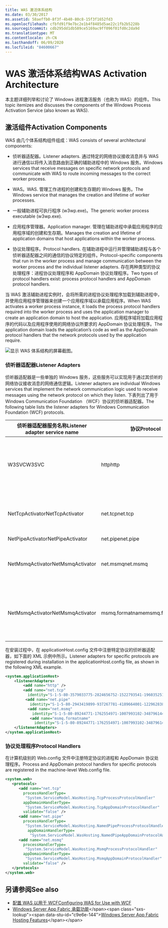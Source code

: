 ```yaml
---
title: WAS 激活体系结构
ms.date: 03/30/2017
ms.assetid: 58aeffb0-8f3f-4b40-80c8-15f3f1652fd3
ms.openlocfilehash: cfbfd91f9e7bc2e1b4f8485d5ae22c1fb2b5228b
ms.sourcegitcommit: cdb295dd1db589ce5169ac9ff096f01fd0c2da9d
ms.translationtype: MT
ms.contentlocale: zh-CN
ms.lasthandoff: 06/09/2020
ms.locfileid: "84600667"
---
```

# <a name="was-activation-architecture"></a><span data-ttu-id="c9e6e-102">WAS 激活体系结构</span><span class="sxs-lookup"><span data-stu-id="c9e6e-102">WAS Activation Architecture</span></span>
<span data-ttu-id="c9e6e-103">本主题详细列举和讨论了 Windows 进程激活服务（也称为 WAS）的组件。</span><span class="sxs-lookup"><span data-stu-id="c9e6e-103">This topic itemizes and discusses the components of the Windows Process Activation Service (also known as WAS).</span></span>  
  
## <a name="activation-components"></a><span data-ttu-id="c9e6e-104">激活组件</span><span class="sxs-lookup"><span data-stu-id="c9e6e-104">Activation Components</span></span>  
 <span data-ttu-id="c9e6e-105">WAS 由几个体系结构组件组成：</span><span class="sxs-lookup"><span data-stu-id="c9e6e-105">WAS consists of several architectural components:</span></span>  
  
- <span data-ttu-id="c9e6e-106">侦听器适配器。</span><span class="sxs-lookup"><span data-stu-id="c9e6e-106">Listener adapters.</span></span> <span data-ttu-id="c9e6e-107">通过特定的网络协议接收消息并与 WAS 进行通信以将传入消息路由到正确的辅助进程中的 Windows 服务。</span><span class="sxs-lookup"><span data-stu-id="c9e6e-107">Windows services that receive messages on specific network protocols and communicate with WAS to route incoming messages to the correct worker process.</span></span>  
  
- <span data-ttu-id="c9e6e-108">WAS。</span><span class="sxs-lookup"><span data-stu-id="c9e6e-108">WAS.</span></span> <span data-ttu-id="c9e6e-109">管理工作进程的创建和生存期的 Windows 服务。</span><span class="sxs-lookup"><span data-stu-id="c9e6e-109">The Windows service that manages the creation and lifetime of worker processes.</span></span>  
  
- <span data-ttu-id="c9e6e-110">一般辅助进程可执行程序 (w3wp.exe)。</span><span class="sxs-lookup"><span data-stu-id="c9e6e-110">The generic worker process executable (w3wp.exe).</span></span>  
  
- <span data-ttu-id="c9e6e-111">应用程序管理器。</span><span class="sxs-lookup"><span data-stu-id="c9e6e-111">Application manager.</span></span> <span data-ttu-id="c9e6e-112">管理在辅助进程中承载应用程序的应用程序域的创建和生存期。</span><span class="sxs-lookup"><span data-stu-id="c9e6e-112">Manages the creation and lifetime of application domains that host applications within the worker process.</span></span>  
  
- <span data-ttu-id="c9e6e-113">协议处理程序。</span><span class="sxs-lookup"><span data-stu-id="c9e6e-113">Protocol handlers.</span></span> <span data-ttu-id="c9e6e-114">在辅助进程中运行并管理辅助进程与各个侦听器适配器之间的通信的协议特定的组件。</span><span class="sxs-lookup"><span data-stu-id="c9e6e-114">Protocol-specific components that run in the worker process and manage communication between the worker process and the individual listener adapters.</span></span> <span data-ttu-id="c9e6e-115">存在两种类型的协议处理程序：进程协议处理程序和 AppDomain 协议处理程序。</span><span class="sxs-lookup"><span data-stu-id="c9e6e-115">Two types of protocol handlers exist: process protocol handlers and AppDomain protocol handlers.</span></span>  
  
 <span data-ttu-id="c9e6e-116">当 WAS 激活辅助进程实例时，会将所需的进程协议处理程序加载到辅助进程中，并使用应用程序管理器来创建一个应用程序域以承载应用程序。</span><span class="sxs-lookup"><span data-stu-id="c9e6e-116">When WAS activates a worker process instance, it loads the process protocol handlers required into the worker process and uses the application manager to create an application domain to host the application.</span></span> <span data-ttu-id="c9e6e-117">应用程序域将加载应用程序的代码以及应用程序使用的网络协议所要求的 AppDomain 协议处理程序。</span><span class="sxs-lookup"><span data-stu-id="c9e6e-117">The application domain loads the application’s code as well as the AppDomain protocol handlers that the network protocols used by the application require.</span></span>  
  
 ![显示 WAS 体系结构的屏幕截图。](./media/was-activation-architecture/windows-process-application-service-architecture.gif)  
  
### <a name="listener-adapters"></a><span data-ttu-id="c9e6e-119">侦听器适配器</span><span class="sxs-lookup"><span data-stu-id="c9e6e-119">Listener Adapters</span></span>  
 <span data-ttu-id="c9e6e-120">侦听器适配器是一些单独的 Windows 服务，这些服务可以实现用于通过其侦听的网络协议接收消息的网络通信逻辑。</span><span class="sxs-lookup"><span data-stu-id="c9e6e-120">Listener adapters are individual Windows services that implement the network communication logic used to receive messages using the network protocol on which they listen.</span></span> <span data-ttu-id="c9e6e-121">下表列出了用于 Windows Communication Foundation （WCF）协议的侦听器适配器。</span><span class="sxs-lookup"><span data-stu-id="c9e6e-121">The following table lists the listener adapters for Windows Communication Foundation (WCF) protocols.</span></span>  
  
|<span data-ttu-id="c9e6e-122">侦听器适配器服务名称</span><span class="sxs-lookup"><span data-stu-id="c9e6e-122">Listener adapter service name</span></span>|<span data-ttu-id="c9e6e-123">协议</span><span class="sxs-lookup"><span data-stu-id="c9e6e-123">Protocol</span></span>|<span data-ttu-id="c9e6e-124">说明</span><span class="sxs-lookup"><span data-stu-id="c9e6e-124">Notes</span></span>|  
|-----------------------------------|--------------|-----------|  
|<span data-ttu-id="c9e6e-125">W3SVC</span><span class="sxs-lookup"><span data-stu-id="c9e6e-125">W3SVC</span></span>|<span data-ttu-id="c9e6e-126">http</span><span class="sxs-lookup"><span data-stu-id="c9e6e-126">http</span></span>|<span data-ttu-id="c9e6e-127">提供 IIS 7.0 和 WCF HTTP 激活的通用组件。</span><span class="sxs-lookup"><span data-stu-id="c9e6e-127">Common component that provides HTTP activation for both IIS 7.0 and WCF.</span></span>|  
|<span data-ttu-id="c9e6e-128">NetTcpActivator</span><span class="sxs-lookup"><span data-stu-id="c9e6e-128">NetTcpActivator</span></span>|<span data-ttu-id="c9e6e-129">net.tcp</span><span class="sxs-lookup"><span data-stu-id="c9e6e-129">net.tcp</span></span>|<span data-ttu-id="c9e6e-130">取决于 NetTcpPortSharing 服务。</span><span class="sxs-lookup"><span data-stu-id="c9e6e-130">Depends on the NetTcpPortSharing service.</span></span>|  
|<span data-ttu-id="c9e6e-131">NetPipeActivator</span><span class="sxs-lookup"><span data-stu-id="c9e6e-131">NetPipeActivator</span></span>|<span data-ttu-id="c9e6e-132">net.pipe</span><span class="sxs-lookup"><span data-stu-id="c9e6e-132">net.pipe</span></span>||  
|<span data-ttu-id="c9e6e-133">NetMsmqActivator</span><span class="sxs-lookup"><span data-stu-id="c9e6e-133">NetMsmqActivator</span></span>|<span data-ttu-id="c9e6e-134">net.msmq</span><span class="sxs-lookup"><span data-stu-id="c9e6e-134">net.msmq</span></span>|<span data-ttu-id="c9e6e-135">用于基于 WCF 的消息队列应用程序。</span><span class="sxs-lookup"><span data-stu-id="c9e6e-135">For use with WCF-based Message Queuing applications.</span></span>|  
|<span data-ttu-id="c9e6e-136">NetMsmqActivator</span><span class="sxs-lookup"><span data-stu-id="c9e6e-136">NetMsmqActivator</span></span>|<span data-ttu-id="c9e6e-137">msmq.formatname</span><span class="sxs-lookup"><span data-stu-id="c9e6e-137">msmq.formatname</span></span>|<span data-ttu-id="c9e6e-138">提供与现有消息队列应用程序的向后兼容性。</span><span class="sxs-lookup"><span data-stu-id="c9e6e-138">Provides backwards compatibility with existing Message Queuing applications.</span></span>|  
  
 <span data-ttu-id="c9e6e-139">在安装过程中，在 applicationHost.config 文件中注册特定协议的侦听器适配器，如下面的 XML 示例中所示。</span><span class="sxs-lookup"><span data-stu-id="c9e6e-139">Listener adapters for specific protocols are registered during installation in the applicationHost.config file, as shown in the following XML example.</span></span>  
  
```xml  
<system.applicationHost>  
    <listenerAdapters>  
        <add name="http" />  
        <add name="net.tcp"
          identity="S-1-5-80-3579033775-2824656752-1522793541-1960352512-462907086" />  
         <add name="net.pipe"
           identity="S-1-5-80-2943419899-937267781-4189664001-1229628381-3982115073" />  
          <add name="net.msmq"
            identity="S-1-5-80-89244771-1762554971-1007993102-348796144-2203111529" />  
           <add name="msmq.formatname"
             identity="S-1-5-80-89244771-1762554971-1007993102-348796144-2203111529" />  
    </listenerAdapters>  
</system.applicationHost>  
```  
  
### <a name="protocol-handlers"></a><span data-ttu-id="c9e6e-140">协议处理程序</span><span class="sxs-lookup"><span data-stu-id="c9e6e-140">Protocol Handlers</span></span>  
 <span data-ttu-id="c9e6e-141">在计算机级别的 Web.config 文件中注册特定协议的进程和 AppDomain 协议处理程序。</span><span class="sxs-lookup"><span data-stu-id="c9e6e-141">Process and AppDomain protocol handlers for specific protocols are registered in the machine-level Web.config file.</span></span>  
  
```xml  
<system.web>  
   <protocols>  
      <add name="net.tcp"
        processHandlerType=  
         "System.ServiceModel.WasHosting.TcpProcessProtocolHandler"  
        appDomainHandlerType=  
         "System.ServiceModel.WasHosting.TcpAppDomainProtocolHandler"  
        validate="false" />  
      <add name="net.pipe"
        processHandlerType=  
         "System.ServiceModel.WasHosting.NamedPipeProcessProtocolHandler"  
          appDomainHandlerType=  
           "System.ServiceModel.WasHosting.NamedPipeAppDomainProtocolHandler"/>  
      <add name="net.msmq"  
        processHandlerType=  
         "System.ServiceModel.WasHosting.MsmqProcessProtocolHandler"  
        appDomainHandlerType=  
         "System.ServiceModel.WasHosting.MsmqAppDomainProtocolHandler"  
        validate="false" />  
   </protocols>  
</system.web>  
```  
  
## <a name="see-also"></a><span data-ttu-id="c9e6e-142">另请参阅</span><span class="sxs-lookup"><span data-stu-id="c9e6e-142">See also</span></span>

- [<span data-ttu-id="c9e6e-143">配置 WAS 以用于 WCF</span><span class="sxs-lookup"><span data-stu-id="c9e6e-143">Configuring WAS for Use with WCF</span></span>](configuring-the-wpa--service-for-use-with-wcf.md)
- <span data-ttu-id="c9e6e-144">[Windows Server App Fabric 承载功能](https://docs.microsoft.com/previous-versions/appfabric/ee677189(v=azure.10))</span><span class="sxs-lookup"><span data-stu-id="c9e6e-144">[Windows Server App Fabric Hosting Features](https://docs.microsoft.com/previous-versions/appfabric/ee677189(v=azure.10))</span></span>
